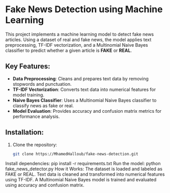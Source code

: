 # Fake News Detection using Machine Learning

This project implements a machine learning model to detect fake news articles. Using a dataset of real and fake news, the model applies text preprocessing, TF-IDF vectorization, and a Multinomial Naive Bayes classifier to predict whether a given article is **FAKE** or **REAL**.

## Key Features:
- **Data Preprocessing**: Cleans and prepares text data by removing stopwords and punctuation.
- **TF-IDF Vectorization**: Converts text data into numerical features for model training.
- **Naive Bayes Classifier**: Uses a Multinomial Naive Bayes classifier to classify news as fake or real.
- **Model Evaluation**: Provides accuracy and confusion matrix metrics for performance analysis.

## Installation:
1. Clone the repository:
   ```bash
   git clone https://MhamedHalloub/fake-news-detection.git
Install dependencies:
  pip install -r requirements.txt
Run the model:
  python fake_news_detector.py
How it Works:
      The dataset is loaded and labeled as FAKE or REAL.
      Text data is cleaned and transformed into numerical features using TF-IDF.
      A Multinomial Naive Bayes model is trained and evaluated using accuracy and confusion matrix.
